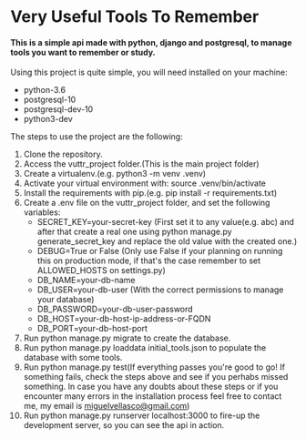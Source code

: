 <h1>Very Useful Tools To Remember</h1>

<h4>This is a simple api made with python, django and postgresql, to manage tools you want to remember or study.</h4>

Using this project is quite simple, you will need installed on your machine:
  - python-3.6
  - postgresql-10
  - postgresql-dev-10
  - python3-dev

The steps to use the project are the following:

1) Clone the repository.
2) Access the vuttr_project folder.(This is the main project folder)
3) Create a virtualenv.(e.g. python3 -m venv .venv)
4) Activate your virtual environment with: source .venv/bin/activate
5) Install the requirements with pip.(e.g. pip install -r requirements.txt)
6) Create a .env file on the vuttr_project folder, and set the following variables:
    - SECRET_KEY=your-secret-key (First set it to any value(e.g. abc) and after that create a real one using python manage.py generate_secret_key and replace the old value with the created one.)
    - DEBUG=True or False (Only use False if your planning on running this on production mode, if that's the case remember to set ALLOWED_HOSTS on settings.py)
    - DB_NAME=your-db-name
    - DB_USER=your-db-user (With the correct permissions to manage your database)
    - DB_PASSWORD=your-db-user-password
    - DB_HOST=your-db-host-ip-address-or-FQDN
    - DB_PORT=your-db-host-port
7) Run python manage.py migrate to create the database.
8) Run python manage.py loaddata initial_tools.json to populate the database with some tools.
9) Run python manage.py test(If everything passes you're good to go! If something fails, check the steps above and see if you perhabs missed something. In case you have any doubts about these steps or if you encounter many errors in the installation process feel free to contact me, my email is miguelvellasco@gmail.com)
10) Run python manage.py runserver localhost:3000 to fire-up the development server, so you can see the api in action.
